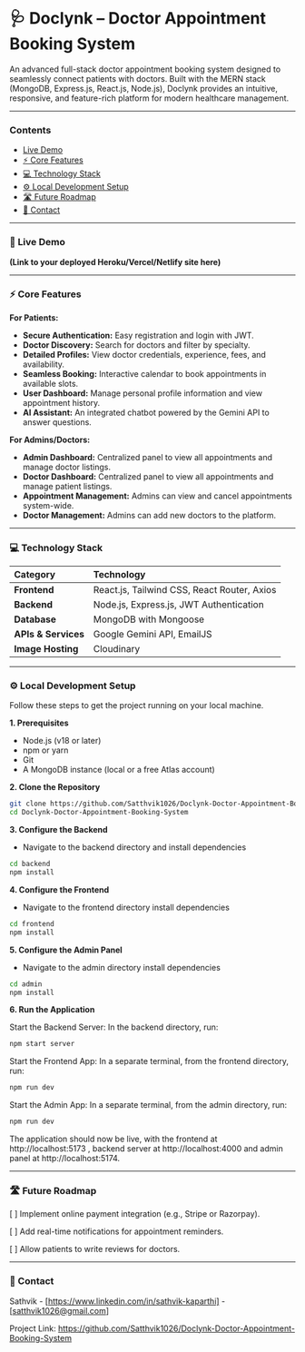 # 🩺 Doclynk – Doctor Appointment Booking System

An advanced full-stack doctor appointment booking system designed to seamlessly connect patients with doctors. Built with the MERN stack (MongoDB, Express.js, React.js, Node.js), Doclynk provides an intuitive, responsive, and feature-rich platform for modern healthcare management.

---

### Contents
- [Live Demo](#-live-demo)
- [⚡ Core Features](#-core-features)
- [💻 Technology Stack](#-technology-stack)
- [⚙️ Local Development Setup](#️-local-development-setup)
- [🛣️ Future Roadmap](#️-future-roadmap)
- [🤝 Contact](#-contact)

---

### 🚀 Live Demo

**(Link to your deployed Heroku/Vercel/Netlify site here)**

---


### ⚡ Core Features

**For Patients:**
- **Secure Authentication:** Easy registration and login with JWT.
- **Doctor Discovery:** Search for doctors and filter by specialty.
- **Detailed Profiles:** View doctor credentials, experience, fees, and availability.
- **Seamless Booking:** Interactive calendar to book appointments in available slots.
- **User Dashboard:** Manage personal profile information and view appointment history.
- **AI Assistant:** An integrated chatbot powered by the Gemini API to answer questions.

**For Admins/Doctors:**
- **Admin Dashboard:** Centralized panel to view all appointments and manage doctor listings.
- **Doctor Dashboard:** Centralized panel to view all appointments and manage patient listings.
- **Appointment Management:** Admins can view and cancel appointments system-wide.
- **Doctor Management:** Admins can add new doctors to the platform.

---

### 💻 Technology Stack

| Category | Technology |
| :--- | :--- |
| **Frontend** | React.js, Tailwind CSS, React Router, Axios |
| **Backend** | Node.js, Express.js, JWT Authentication |
| **Database** | MongoDB with Mongoose |
| **APIs & Services** | Google Gemini API, EmailJS |
| **Image Hosting**| Cloudinary |

---

### ⚙️ Local Development Setup

Follow these steps to get the project running on your local machine.

**1. Prerequisites**
- Node.js (v18 or later)
- npm or yarn
- Git
- A MongoDB instance (local or a free Atlas account)

**2. Clone the Repository**
```bash
git clone https://github.com/Satthvik1026/Doclynk-Doctor-Appointment-Booking-System.git
cd Doclynk-Doctor-Appointment-Booking-System
```

**3. Configure the Backend**

- Navigate to the backend directory and install dependencies
```bash
cd backend
npm install
```

**4. Configure the Frontend**

- Navigate to the frontend directory install dependencies

```bash
cd frontend
npm install
```

**5. Configure the Admin Panel**
- Navigate to the admin directory install dependencies
```bash
cd admin
npm install
```

**6. Run the Application**

Start the Backend Server: In the backend directory, run:

```bash
npm start server
```

Start the Frontend App: In a separate terminal, from the frontend directory, run:

```bash
npm run dev
```

Start the Admin App: In a separate terminal, from the admin directory, run:
```bash
npm run dev
```

The application should now be live, with the frontend at http://localhost:5173 , backend server at http://localhost:4000 and admin panel at http://localhost:5174.

---

### 🛣️ Future Roadmap
[ ] Implement online payment integration (e.g., Stripe or Razorpay).

[ ] Add real-time notifications for appointment reminders.

[ ] Allow patients to write reviews for doctors.

---

### 🤝 Contact
Sathvik - [https://www.linkedin.com/in/sathvik-kaparthi] - [satthvik1026@gmail.com]

Project Link: https://github.com/Satthvik1026/Doclynk-Doctor-Appointment-Booking-System
